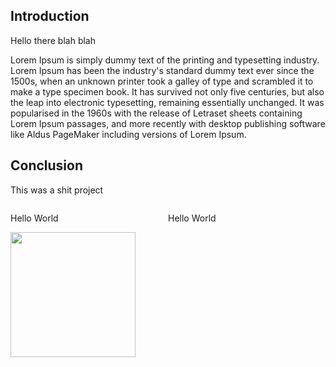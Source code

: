 ## Introduction

Hello there blah blah

Lorem Ipsum is simply dummy text of the printing and typesetting industry. Lorem Ipsum has been the industry's standard dummy text ever since the 1500s, when an unknown printer took a galley of type and scrambled it to make a type specimen book. It has survived not only five centuries, but also the leap into electronic typesetting, remaining essentially unchanged. It was popularised in the 1960s with the release of Letraset sheets containing Lorem Ipsum passages, and more recently with desktop publishing software like Aldus PageMaker including versions of Lorem Ipsum.

## Conclusion

This was a shit project

<div style="display:flex"> 
    <div style="width: 50%"> 
        <p> Hello World </p>
    </div>
    <div style="width: 50%"> 
        <p> Hello World </p>
    </div>
</div>

<img style="width: 200px" src="/info/works/campus-eat/campus_eat.png" />
